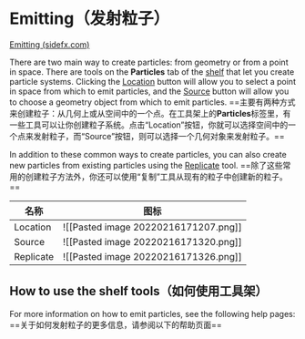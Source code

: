 # Emitting（发射粒子）

[Emitting (sidefx.com)](https://www.sidefx.com/docs/houdini/dopparticles/emitting.html)

There are two main way to create particles: from geometry or from a point in space. There are tools on the **Particles** tab of the [shelf](https://www.sidefx.com/docs/houdini/shelf/index.html "How to use and customize the icons on the shelf at the top of the main window.") that let you create particle systems. Clicking the [Location](https://www.sidefx.com/docs/houdini/nodes/dop/poplocation.html "A POP solver that generates particles at a point.") button will allow you to select a point in space from which to emit particles, and the [Source](https://www.sidefx.com/docs/houdini/nodes/dop/popsource.html "A POP node that generates particles from geometry.") button will allow you to choose a geometry object from which to emit particles.
==主要有两种方式来创建粒子：从几何上或从空间中的一个点。在工具架上的**Particles**标签里，有一些工具可以让你创建粒子系统。点击“Location”按钮，你就可以选择空间中的一个点来发射粒子，而“Source”按钮，则可以选择一个几何对象来发射粒子。==

In addition to these common ways to create particles, you can also create new particles from existing particles using the [Replicate](https://www.sidefx.com/docs/houdini/shelf/dynamics_popreplicate.html "Generates particles from incoming particles.") tool.
==除了这些常用的创建粒子方法外，你还可以使用“复制”工具从现有的粒子中创建新的粒子。==

| 名称 | 图标 |
| - | - |
| Location | ![[Pasted image 20220216171207.png]] |
| Source | ![[Pasted image 20220216171320.png]] |
| Replicate | ![[Pasted image 20220216171326.png]] |

## How to use the shelf tools（如何使用工具架）

For more information on how to emit particles, see the following help pages:
==关于如何发射粒子的更多信息，请参阅以下的帮助页面==
